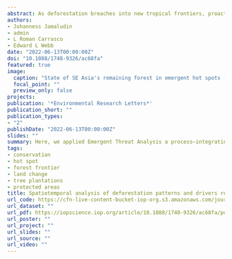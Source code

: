 ```yaml
---
abstract: As deforestation breaches into new tropical frontiers, proactive conservation strategies require a trifecta of information on where deforestation is accelerating (emergent), how drivers of deforestation vary spatiotemporally, and where to focus limited conservation resources in protecting the most integral yet threatened forested landscapes. Here we introduce Emergent Threat Analysis, a process integrating Emerging Hot Spot Analysis of deforestation, visual classification of deforestation outcomes over time, and spatial quantification of contemporary forest condition. We applied Emergent Threat Analysis to tropical Southeast Asia, a global epicentre of biodiversity threatened by deforestation. We found that emergent hot spots (EHS)—a subset of hot spots characterized by strong, recent, and clustered patterns of deforestation—accounted for 26.1% of total forest loss from 1992 to 2018, with deforestation within EHS proceeding at 2.5 times the regional rate of gross loss. Oil palm and rubber plantation expansion were the principal drivers of deforestation within EHS of insular and mainland SE Asia, respectively. Over the study period, oil palm shifted in importance from Sumatra and Sarawak to Papua and Kalimantan, whereas rubber became prominent in Cambodia and Tanintharyi from 2006 to 2015. As of 2019, more than 170000 km2 of SE Asia's remaining forest occurred within EHS, of which 21.7% was protected. High and medium-integrity forest constituted 19.2% and 49.1% of remaining EHS forest, respectively, but of these, 35.0% of high-integrity and 23.9% of medium-integrity EHS forest were protected. Because we anticipate that tree plantation expansion will continue to drive deforestation in SE Asia, significantly heightened protection is needed to secure the long-term preservation of high and medium-integrity forest, especially in highly contested forest frontier regions. Finally, as a flexible, integrated process, Emergent Threat Analysis is applicable to deforestation fronts across the global tropics.
authors:
- Johanness Jamaludin
- admin
- L Roman Carrasco
- Edward L Webb
date: "2022-06-13T00:00:00Z"
doi: "10.1088/1748-9326/ac68fa"
featured: true
image:
  caption: "State of SE Asia's remaining forest in emergent hot spots (EHS). Regional map (top) showing the amount of remaining 2018 ESA forest that occur inside and outside EHS, where each map unit is a 5 km circumradius hexagon (∼65 km2). Insets show the distribution of high, med (medium), and low integrity forest using the 2019 Forest Landscape Integrity Index (FLII) data for hot spots in (a) Papua, (b) Borneo, (c) Sulawesi, (d) Sumatra, (e) Tenasserim, and (f) southern Laos and central Vietnam."
  focal_point: ""
  preview_only: false
projects:
publication: '*Environmental Research Letters*'
publication_short: ""
publication_types:
- "2"
publishDate: "2022-06-13T00:00:00Z"
slides: ""
summary: Here, we applied Emergent Threat Analysis a process—integrating Emerging Hot Spot Analysis of deforestation, visual classification of deforestation outcomes over time, and spatial quantification of contemporary forest condition—to tropical Southeast Asia, a global epicentre of biodiversity threatened by deforestation.
tags:
- conservation
- hot spot
- forest frontier
- land change
- tree plantations
- protected areas
title: Spatiotemporal analysis of deforestation patterns and drivers reveals emergent threats to tropical forest landscapes
url_code: https://cfn-live-content-bucket-iop-org.s3.amazonaws.com/journals/1748-9326/17/5/054046/revision2/erlac68fasupp1.docx?AWSAccessKeyId=AKIAYDKQL6LTV7YY2HIK&Expires=1655775151&Signature=TXKzcuP4Kl9WYv8UjVR7CowJ2io%3D
url_dataset: ""
url_pdf: https://iopscience.iop.org/article/10.1088/1748-9326/ac68fa/pdf
url_poster: ""
url_project: ""
url_slides: ""
url_source: ""
url_video: ""
---
```

<div data-badge-details="right" data-badge-type="medium-donut" data-doi="10.1088/1748-9326/ac68fa" data-hide-no-mentions="true" class="altmetric-embed"></div>

<span class="__dimensions_badge_embed__" data-doi="10.1088/1748-9326/ac68fa" data-legend="always"></span><script async src="https://badge.dimensions.ai/badge.js" charset="utf-8"></script>
